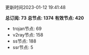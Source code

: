 更新时间2023-01-12 19:41:48

**总订阅: 73**
**总节点: 1374**
**有效节点: 420**
- trojan节点: 69
- v2ray节点: 158
- ss节点: 188
- ssr节点: 5
